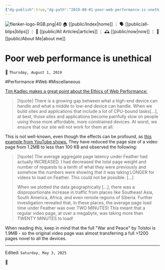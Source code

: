 ```yaml
---
{"dg-publish":true,"dg-path":"2019-08-01-poor-web-performance-is-unethical.md","dg-permalink":"2019/08/01/-poor-web-performance-is-unethical/","permalink":"/2019/08/01/-poor-web-performance-is-unethical/","title":"Poor web performance is unethical"}
---
```



<div class="transclusion internal-embed is-loaded"><div class="markdown-embed">




![flenker-logo-RGB.png|40](/img/user/attachments/flenker-logo-RGB.png)
🏠 [[public/Index\|home]]  ⋮ 🗣️ [[public/all-blips\|blips]] ⋮  📝 [[public/All Articles\|articles]]  ⋮ 🕰️ [[public/now\|now]] ⋮ 🪪 [[public/About Me\|about me]]


</div></div>


# Poor web performance is unethical
<p><span>📆 <code>Thursday, August 1, 2019</code></span></p>
#Performance #Web #Miscellaneous

[Tim Kadlec makes a great point about the Ethics of Web Performance:](https://timkadlec.com/remembers/2019-01-09-the-ethics-of-performance/)
> [!quote]
> There is a growing gap between what a high-end device can handle and what a middle to low-end device can handle. When we build sites and applications that include a lot of CPU-bound tasks[...], at best, those sites and applications become painfully slow on people using those more affordable, more constrained devices. At worst, we ensure that our site will not work for them at all.

This is not well-known, even though the effects can be profound, as [this example from YouTube shows.](https://blog.chriszacharias.com/page-weight-matters) They have reduced the page size of a video page from 1.2MB to less than 100 KB and observed the following:

> [!quote]
> The average aggregate page latency under Feather had actually INCREASED. I had decreased the total page weight and number of requests to a tenth of what they were previously and somehow the numbers were showing that it was taking LONGER for videos to load on Feather. This could not be possible. [...]
>
> When we plotted the data geographically [...], there was a disproportionate increase in traffic from places like Southeast Asia, South America, Africa, and even remote regions of Siberia. Further investigation revealed that, in these places, the average page load time under Feather was over TWO MINUTES! This meant that a regular video page, at over a megabyte, was taking more than TWENTY MINUTES to load!

When reading this, keep in mind that the full "War and Peace" by Tolstoi is 1.9MB - so the original video page was almost transferring a full >1200 pages novel to all the devices.

- - -
<p><span>Edited: <code>Saturday, May 3, 2025</code></span></p>

👾
